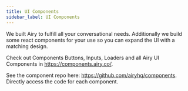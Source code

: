 ```yaml
---
title: UI Components
sidebar_label: UI Components
---
```


We built Airy to fulfill all your conversational needs. Additionally we build some react components for your use so you can expand the UI with a matching design.

Check out Components
Buttons, Inputs, Loaders and all Airy UI Components in https://components.airy.co/.

See the component repo here: https://github.com/airyhq/components. Directly access the code for each component.
